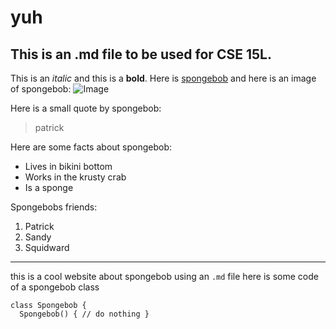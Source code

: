 # yuh
## This is an .md file to be used for CSE 15L.

This is an *italic* and this is a **bold**. Here is [spongebob](https://en.wikipedia.org/wiki/SpongeBob_SquarePants) and here is an image of spongebob: ![Image](https://upload.wikimedia.org/wikipedia/en/thumb/3/3b/SpongeBob_SquarePants_character.svg/640px-SpongeBob_SquarePants_character.svg.png)

Here is a small quote by spongebob:
> patrick

Here are some facts about spongebob:
* Lives in bikini bottom
* Works in the krusty crab
* Is a sponge

Spongebobs friends:
1. Patrick
2. Sandy
3. Squidward

---

this is a cool website about spongebob using an `.md` file
here is some code of a spongebob class
```
class Spongebob {
  Spongebob() { // do nothing }
```
